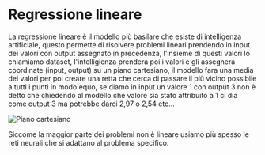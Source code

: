 # Regressione lineare

La regressione lineare è il modello più basilare che esiste di intelligenza artificiale, questo permette di risolvere problemi lineari prendendo in input dei valori con output assegnato in precedenza, l'insieme di questi valori lo chiamiamo dataset, l'intelligienza prendera poi i valori è gli assegnera coordinate (input, output) su un piano cartesiano, il modello fara una media dei valori per poi creare una retta che cerca di passare il più vicino possibile a tutti i punti in modo equo, se diamo in input un valore 1 con output 3 non è detto che chiedendo al modello che valore sia stato attribuito a 1 ci dia come output 3 ma potrebbe darci 2,97 o 2,54 etc...

![Piano cartesiano](https://www.google.com/imgres?q=regressione%20lineare&imgurl=https%3A%2F%2Fupload.wikimedia.org%2Fwikipedia%2Fcommons%2Fthumb%2Fb%2Fbe%2FNormdist_regression.png%2F350px-Normdist_regression.png&imgrefurl=https%3A%2F%2Fit.wikipedia.org%2Fwiki%2FRegressione_lineare&docid=aOcQ3dCm5e9McM&tbnid=xhJlDeDhCidI2M&vet=12ahUKEwjT-PDEmdqNAxV887sIHdxfFooQM3oECBoQAA..i&w=350&h=288&hcb=2&ved=2ahUKEwjT-PDEmdqNAxV887sIHdxfFooQM3oECBoQAA)

Siccome la maggior parte dei problemi non è lineare usiamo più spesso le reti neurali che si adattano al problema specifico.